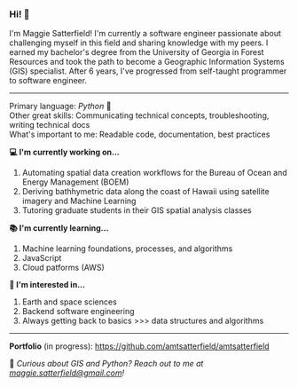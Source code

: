 <!--
**amtsatterfield/amtsatterfield** is a ✨ _special_ ✨ repository because its `README.md` (this file) appears on your GitHub profile.

Here are some ideas to get you started:

- 🔭 I’m currently working on ...
- 🌱 I’m currently learning ...
- 👯 I’m looking to collaborate on ...
- 🤔 I’m looking for help with ...
- 💬 Ask me about ...
- 📫 How to reach me: ...
- 😄 Pronouns: ...
- ⚡ Fun fact: ...
-->

### Hi! 👋 

I'm Maggie Satterfield! I'm currently a  software engineer passionate about challenging myself in this field and
sharing knowledge with my peers. I earned my bachelor's degree from the University of Georgia in Forest Resources and 
took the path to become a Geographic Information Systems (GIS) specialist. After 6 years, I've progressed from self-taught
programmer to software engineer. 

------------------------------------------------------
Primary language: *Python* 🐍  
Other great skills: Communicating technical concepts, troubleshooting, writing technical docs  
What's important to me: Readable code, documentation, best practices

**💻 I'm currently working on...**  
1. Automating spatial data creation workflows for the Bureau of Ocean and Energy Management (BOEM)
2. Deriving bathhymetric data along the coast of Hawaii using satellite imagery and Machine Learning
3. Tutoring graduate students in their GIS spatial analysis classes

**📚 I'm currently learning...**
1. Machine learning foundations, processes, and algorithms
2. JavaScript
3. Cloud patforms (AWS)

**🌱 I'm interested in...**
1. Earth and space sciences
2. Backend software engineering
3. Always getting back to basics >>> data structures and algorithms

-------------------------------------------------------
**Portfolio** (in progress): https://github.com/amtsatterfield/amtsatterfield

💬 *Curious about GIS and Python? Reach out to me at maggie.satterfield@gmail.com!*
